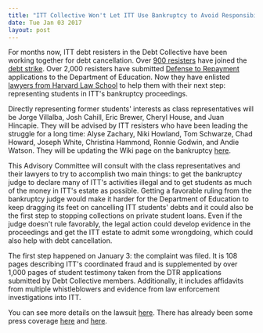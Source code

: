 ```yaml
---
title: "ITT Collective Won't Let ITT Use Bankruptcy to Avoid Responsibility"
date: Tue Jan 03 2017
layout: post
---
```


For months now, ITT debt resisters in the Debt Collective have been working together for debt cancellation. Over [900 resisters](http://ittstrike.com/strikers/) have joined the [debt strike](http://ittstrike.com/). Over 2,000 resisters have submitted [Defense to Repayment](https://debtcollective.org/defense-to-repayment) applications to the Department of Education. Now they have enlisted [lawyers from Harvard Law School](http://www.legalservicescenter.org/get-legal-help/predatory-lending-and-consumer-protection-unit/project-on-predatory-student-lending/) to help them with their next step: representing students in ITT's bankruptcy proceedings.

Directly representing former students' interests as class representatives will be Jorge Villalba, Josh Cahill, Eric Brewer, Cheryl House, and Juan Hincapie. They will be advised by ITT resisters who have been leading the struggle for a long time: Alyse Zachary, Niki Howland, Tom Schwarze, Chad Howard, Joseph White, Christina Hammond, Ronnie Godwin, and Andie Watson. They will be updating the Wiki page on the bankruptcy [here](http://wiki.debtcollective.org/Itt-tech-bankruptcy).

This Advisory Committee will consult with the class representatives and their lawyers to try to accomplish two main things: to get the bankruptcy judge to declare many of ITT's activities illegal and to get students as much of the money in ITT's estate as possible. Getting a favorable ruling from the bankruptcy judge would make it harder for the Department of Education to keep dragging its feet on cancelling ITT students' debts and it could also be the first step to stopping collections on private student loans. Even if the judge doesn't rule favorably, the legal action could develop evidence in the proceedings and get the ITT estate to admit some wrongdoing, which could also help with debt cancellation.

The first step happened on January 3: the complaint was filed. It is 108 pages describing ITT's coordinated fraud and is supplemented by over 1,000 pages of student testimony taken from the DTR applications submitted by Debt Collective members. Additionally, it includes affidavits from multiple whistleblowers and evidence from law enforcement investigations into ITT.

You can see more details on the lawsuit [here](http://www.legalservicescenter.org/get-legal-help/predatory-lending-and-consumer-protection-unit/project-on-predatory-student-lending/itt-bankruptcy-student-intervention/). There has already been some press coverage [here](https://secure.marketwatch.com/story/former-itt-students-clamor-for-a-seat-at-the-table-in-companys-bankruptcy-2017-01-03) and [here](https://www.washingtonpost.com/people/danielle-douglas/?utm_term=.bee19fa35542).